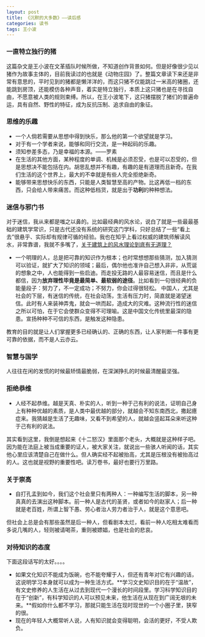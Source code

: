 ```yaml
---
layout: post
title: 《沉默的大多数》——读后感
categories: 读书
tags: 王小波
---
```


### 一直特立独行的猪

这篇杂文是王小波在文革插队时候所做，不知道创作背景如何。但是好像很少见以猪作为故事主体的，目前我读过的也就是《动物庄园》了。整篇文章读下来还是非常有意思的，平时见到的猪都是懒洋洋的，而这只猪不仅能跳过一米高的猪圈，还能跳到房顶，还能模仿各种声音，着实是特立独行，本质上这只猪也是在寻找自由，不愿意被人类的规则束缚。所以，在王小波笔下，这只猪摆脱了猪们的普遍命运，具有自然、野性的特征，成为反抗压制、追求自由的象征。

### 思维的乐趣

* 一个人倘若需要从思想中得到快乐，那么他的第一个欲望就是学习。
* 对于有一个学者来说，能够和同行交流，是一种起码的乐趣。
* 须知参差多态，乃是幸福的本源。——罗素
* 在生活的其他方面，某种程度的单调、机械是必须忍受，也是可以忍受的，但是思想决不能包括在内。胡思乱想并不有趣，有趣的是有道理而且新奇。在我们生活的这个世界上，最大的不幸就是有些人完全拒绝新奇。
* 能够带来思想快乐的东西，只能是人类智慧至高的产物。比这再低一档的东西，只会给人带来痛苦。而这种低档货，就是出于**功利**的种种想法。

### 迷信与邪门书

对于迷信，我从来都是嗤之以鼻的。比如最经典的风水论，说白了就是一些最最基础的建筑学常识，只是古代还没有系统的研究这门学科，只好总结了一些“看上去”很悬乎、实际却有规律可循的经验。我也在知乎上看过权威的建筑师解读风水，非常靠谱，我就不多嘴了，[关于建筑上的风水理论到底有无道理？](https://www.zhihu.com/question/35290570)

* 一个明理的人，总是把可靠的知识作为根本；也时常想想那些猜测，加入猜测可以验证，就扩大了知识的领域；最后，偶尔他也准许自己想入非非，从荒诞的想象之中，人也能得到一些启迪。而走投无路的人最容易迷信，而且是什么都信，因为**放弃理性毕竟是最简单、最软弱的途径**。比如看到一句很经典的负能量段子：努力了，不一定成功；不努力，你会过得很轻松。
中国人，尤其是社会的下层，有迷信的传统，在社会动荡，生活有压力时，简直就是渴望迷信。此时有人来装神弄鬼，就会一哄而起，造成大的灾难。这种流行性的迷信之所以可怕，在于它会使群众变得不可理喻。这是中国文化传统里最深的隐患。宣扬种种不可信的东西，是触发这种隐患。

教育的目的就是让人们掌握更多已经确认的、正确的东西，让人家判断一件事有更可靠的依据，而不是人云亦云。

### 智慧与国学

人往往在闲的发慌的时候最矫情最脆弱，在深渊挣扎的时候最清醒最坚强。

### 拒绝恭维

* 人经不起恭维。越是天真、朴实的人，听到一种于己有利的说法，证明自己身上有种种优越的素质，是人类中最优越的部分，就越会不知东南西北，撒起癔症来。我猜越是生活了无趣味，又看不到希望的人，就越会竖起耳朵来听这种于己有利的说法。

其实看到这里，我倒是想起来《十二怒汉》里面那个老头，大概就是这种样子吧。因为能在法庭上被当成重要的证人，被大家关注，就说出一些骇人听闻的话，其实他心里应该清楚自己在做什么。但人确实经不起被抬高，尤其是压根没有被抬高过的人。这也就是视野的重要性吧。读万卷书，最好也要行万里路。

### 关于崇高

* 自打孔孟到如今，我们这个社会里只有两种人：一种编写生活的脚本，另一种真真的去演出这种脚本。前一种人是古代的圣贤，或者如今的赵家人；后一种就是老百姓，所谓上智下愚、劳心者治人劳力者治于人，就是这个意思吧。

但社会上总是会有那些虽然是后一种人，但看剧本太烂，看前一种人吃相太难看而多说几嘴的人，轻则被请喝茶，重则被嫖娼，也是社会的悲哀。

### 对待知识的态度

下面这段话写的太好。。。。

* 如果文化知识不能成为饭碗，也不能夸耀于人，但还有青年对它有兴趣的话，这说明学习本身就可以成为一种生活方式。**学习文史知识目的在于“温故”，有文史修养的人生活在从过去到现代一个漫长的时间段里。学习科学知识目的在于“创新”，有科学知识的人可以预见未来，他生活在从现在到广阔无垠的未来。**假如你什么都不学习，那就只能生活在现时现世的一个小圈子里，狭窄的很。
* 现在的年轻人大概常听人说，人有知识就会变得聪明，会活的更好，不受人欺负。